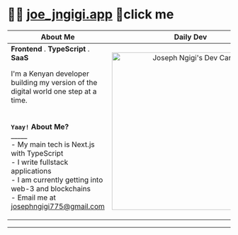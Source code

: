 # 🏄‍♂️ [joe_jngigi.app](https://joe-jngigi.vercel.app/)  🤙click me

|About Me|Daily Dev
|-----------------|-----------------|
| **Frontend** . **TypeScript** . **SaaS** </br> <p align="left">I'm a Kenyan developer building my version of the digital world one step at a time. </br></br></br> **`Yaay!`**  **About Me?** </br> _____ </br> - My main tech is Next.js with TypeScript</br> - I write fullstack applications</br> - I am currently getting into web-3 and blockchains </br> - Email me at <a></a> [josephngigi775@gmail.com](mailto:josephngigi775@gmail.com)</p> | <p align="center"> <a href="https://app.daily.dev/joejngigi922"><img src="https://api.daily.dev/devcards/v2/MkkU9KtQPKsF9wHSBU4Rh.png?r=bbs&type=default" width="356" alt="Joseph Ngigi's Dev Card"/></a> </p> |

----
